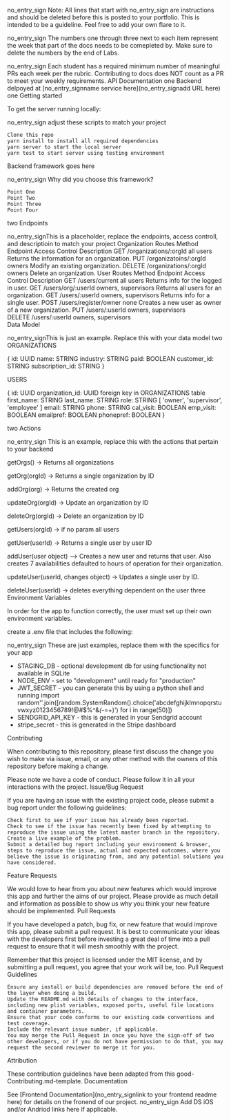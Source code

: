 no_entry_sign Note: All lines that start with no_entry_sign are instructions and should be deleted before this is posted to your portfolio. This is intended to be a guideline. Feel free to add your own flare to it.

no_entry_sign The numbers one through three next to each item represent the week that part of the docs needs to be comepleted by. Make sure to delete the numbers by the end of Labs.

no_entry_sign Each student has a required minimum number of meaningful PRs each week per the rubric. Contributing to docs does NOT count as a PR to meet your weekly requirements.
API Documentation
one Backend delpoyed at [no_entry_signname service here](no_entry_signadd URL here)
one Getting started

To get the server running locally:

no_entry_sign adjust these scripts to match your project

    Clone this repo
    yarn install to install all required dependencies
    yarn server to start the local server
    yarn test to start server using testing environment

Backend framework goes here

no_entry_sign Why did you choose this framework?

    Point One
    Point Two
    Point Three
    Point Four

two Endpoints

no_entry_signThis is a placeholder, replace the endpoints, access controll, and descriptioin to match your project
Organization Routes
Method 	Endpoint 	Access Control 	Description
GET 	/organizations/:orgId 	all users 	Returns the information for an organization.
PUT 	/organizatoins/:orgId 	owners 	Modify an existing organization.
DELETE 	/organizations/:orgId 	owners 	Delete an organization.
User Routes
Method 	Endpoint 	Access Control 	Description
GET 	/users/current 	all users 	Returns info for the logged in user.
GET 	/users/org/:userId 	owners, supervisors 	Returns all users for an organization.
GET 	/users/:userId 	owners, supervisors 	Returns info for a single user.
POST 	/users/register/owner 	none 	Creates a new user as owner of a new organization.
PUT 	/users/:userId 	owners, supervisors 	
DELETE 	/users/:userId 	owners, supervisors 	
Data Model

no_entry_signThis is just an example. Replace this with your data model
two ORGANIZATIONS

{
  id: UUID
  name: STRING
  industry: STRING
  paid: BOOLEAN
  customer_id: STRING
  subscription_id: STRING
}

USERS

{
  id: UUID
  organization_id: UUID foreign key in ORGANIZATIONS table
  first_name: STRING
  last_name: STRING
  role: STRING [ 'owner', 'supervisor', 'employee' ]
  email: STRING
  phone: STRING
  cal_visit: BOOLEAN
  emp_visit: BOOLEAN
  emailpref: BOOLEAN
  phonepref: BOOLEAN
}

two Actions

no_entry_sign This is an example, replace this with the actions that pertain to your backend

getOrgs() -> Returns all organizations

getOrg(orgId) -> Returns a single organization by ID

addOrg(org) -> Returns the created org

updateOrg(orgId) -> Update an organization by ID

deleteOrg(orgId) -> Delete an organization by ID


getUsers(orgId) -> if no param all users

getUser(userId) -> Returns a single user by user ID

addUser(user object) --> Creates a new user and returns that user. Also creates 7 availabilities defaulted to hours of operation for their organization.

updateUser(userId, changes object) -> Updates a single user by ID.

deleteUser(userId) -> deletes everything dependent on the user
three Environment Variables

In order for the app to function correctly, the user must set up their own environment variables.

create a .env file that includes the following:

no_entry_sign These are just examples, replace them with the specifics for your app

*  STAGING_DB - optional development db for using functionality not available in SQLite
*  NODE_ENV - set to "development" until ready for "production"
*  JWT_SECRET - you can generate this by using a python shell and running import random''.join([random.SystemRandom().choice('abcdefghijklmnopqrstuvwxyz0123456789!@#\$%^&amp;*(-*=+)') for i in range(50)])
*  SENDGRID_API_KEY - this is generated in your Sendgrid account
*  stripe_secret - this is generated in the Stripe dashboard

Contributing

When contributing to this repository, please first discuss the change you wish to make via issue, email, or any other method with the owners of this repository before making a change.

Please note we have a code of conduct. Please follow it in all your interactions with the project.
Issue/Bug Request

If you are having an issue with the existing project code, please submit a bug report under the following guidelines:

    Check first to see if your issue has already been reported.
    Check to see if the issue has recently been fixed by attempting to reproduce the issue using the latest master branch in the repository.
    Create a live example of the problem.
    Submit a detailed bug report including your environment & browser, steps to reproduce the issue, actual and expected outcomes, where you believe the issue is originating from, and any potential solutions you have considered.

Feature Requests

We would love to hear from you about new features which would improve this app and further the aims of our project. Please provide as much detail and information as possible to show us why you think your new feature should be implemented.
Pull Requests

If you have developed a patch, bug fix, or new feature that would improve this app, please submit a pull request. It is best to communicate your ideas with the developers first before investing a great deal of time into a pull request to ensure that it will mesh smoothly with the project.

Remember that this project is licensed under the MIT license, and by submitting a pull request, you agree that your work will be, too.
Pull Request Guidelines

    Ensure any install or build dependencies are removed before the end of the layer when doing a build.
    Update the README.md with details of changes to the interface, including new plist variables, exposed ports, useful file locations and container parameters.
    Ensure that your code conforms to our existing code conventions and test coverage.
    Include the relevant issue number, if applicable.
    You may merge the Pull Request in once you have the sign-off of two other developers, or if you do not have permission to do that, you may request the second reviewer to merge it for you.

Attribution

These contribution guidelines have been adapted from this good-Contributing.md-template.
Documentation

See [Frontend Documentation](no_entry_signlink to your frontend readme here) for details on the fronend of our project. no_entry_sign Add DS iOS and/or Andriod links here if applicable.
